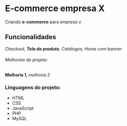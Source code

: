 # E-commerce empresa X

Criando **e-commerce** para _empresa x_

## Funcionalidades

_Checkout, **Tela do produto**, Catálogos, Home com banner_

###### Melhorias do projeto:

**Melhoria 1**, _melhoria 2_

### Linguagens do projeto:

- HTML
- CSS
- JavaScript
- PHP
- MySQL
